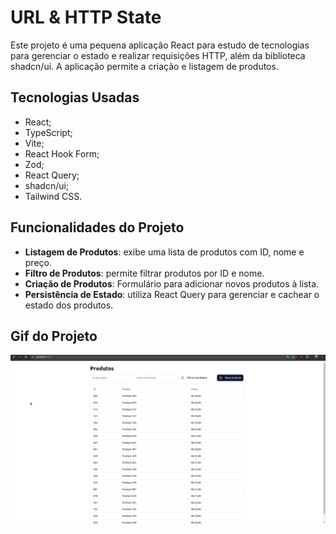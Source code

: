 # URL & HTTP State

Este projeto é uma pequena aplicação React para estudo de tecnologias para gerenciar o estado e realizar requisições HTTP, além da biblioteca shadcn/ui. A aplicação permite a criação e listagem de produtos.

## Tecnologias Usadas

- React;
- TypeScript;
- Vite;
- React Hook Form;
- Zod;
- React Query;
- shadcn/ui;
- Tailwind CSS.

## Funcionalidades do Projeto

- **Listagem de Produtos**: exibe uma lista de produtos com ID, nome e preço.
- **Filtro de Produtos**: permite filtrar produtos por ID e nome.
- **Criação de Produtos**: Formulário para adicionar novos produtos à lista.
- **Persistência de Estado**: utiliza React Query para gerenciar e cachear o estado dos produtos.

## Gif do Projeto

![url-http-state](url-http-state.gif)
